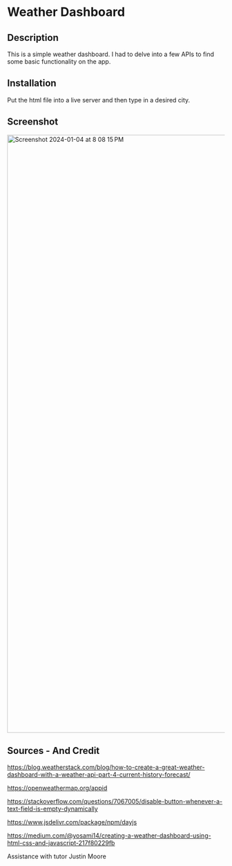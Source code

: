 # Weather Dashboard

## Description

This is a simple weather dashboard.
I had to delve into a few APIs to find some basic functionality on the app.

## Installation
Put the html file into a live server and then type in a desired city.

## Screenshot
<img width="1382" alt="Screenshot 2024-01-04 at 8 08 15 PM" src="https://github.com/NikWhit/C6/assets/135679785/3f54295f-94a8-43aa-971f-bc0a7a0adec4">



## Sources - And Credit
https://blog.weatherstack.com/blog/how-to-create-a-great-weather-dashboard-with-a-weather-api-part-4-current-history-forecast/

https://openweathermap.org/appid

https://stackoverflow.com/questions/7067005/disable-button-whenever-a-text-field-is-empty-dynamically

https://www.jsdelivr.com/package/npm/dayjs

https://medium.com/@yosami14/creating-a-weather-dashboard-using-html-css-and-javascript-217f80229fb

Assistance with tutor Justin Moore
